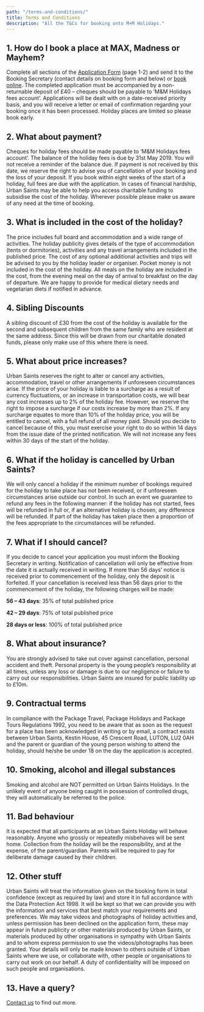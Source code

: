 ```yaml
---
path: "/terms-and-conditions/"
title: Terms and Conditions
description: "All the T&Cs for booking onto M+M Holidays."
---
```

## 1. How do I book a place at MAX, Madness or Mayhem?

Complete all sections of the [Application Form](M+M_Application_Form.pdf) (page 1-2) and send it to the Booking Secretary (contact details on booking form and below) or [book online](/booking). The completed application must be accompanied by a non-returnable deposit of £40 – cheques should be payable to ‘M&M Holidays fees account’. Applications will be dealt with on a date-received priority basis, and you will receive a letter or email of confirmation regarding your booking once it has been processed. Holiday places are limited so please book early.

## 2. What about payment?

Cheques for holiday fees should be made payable to ‘M&M Holidays fees account’. The balance of the holiday fees is due by 31st May 2019. You will not receive a reminder of the balance due. If payment is not received by this date, we reserve the right to advise you of cancellation of your booking and the loss of your deposit. If you book within eight weeks of the start of a holiday, full fees are due with the application. In cases of financial hardship, Urban Saints may be able to help you access charitable funding to subsidise the cost of the holiday. Wherever possible please make us aware of any need at the time of booking.

## 3. What is included in the cost of the holiday?

The price includes full board and accommodation and a wide range of activities. The holiday publicity gives details of the type of accommodation (tents or dormitories), activities and any travel arrangements included in the published price. The cost of any optional additional activities and trips will be advised to you by the holiday leader or organiser. Pocket money is not included in the cost of the holiday. All meals on the holiday are included in the cost, from the evening meal on the day of arrival to breakfast on the day of departure. We are happy to provide for medical dietary needs and vegetarian diets if notified in advance.

## 4. Sibling Discounts

A sibling discount of £30 from the cost of the holiday is available for the second and subsequent children from the same family who are resident at the same address. Since this will be drawn from our charitable donated funds, please only make use of this where there is need.

## 5. What about price increases?

Urban Saints reserves the right to alter or cancel any activities, accommodation, travel or other arrangements if unforeseen circumstances arise. If the price of your holiday is liable to a surcharge as a result of currency fluctuations, or an increase in transportation costs, we will bear any cost increases up to 2% of the holiday fee. However, we reserve the right to impose a surcharge if our costs increase by more than 2%. If any surcharge equates to more than 10% of the holiday price, you will be entitled to cancel, with a full refund of all money paid. Should you decide to cancel because of this, you must exercise your right to do so within 14 days from the issue date of the printed notification. We will not increase any fees within 30 days of the start of the holiday.

## 6. What if the holiday is cancelled by Urban Saints?

We will only cancel a holiday if the minimum number of bookings required for the holiday to take place has not been received, or if unforeseen circumstances arise outside our control. In such an event we guarantee to refund any fees in the following manner: if the holiday has not started, fees will be refunded in full or, if an alternative holiday is chosen, any difference will be refunded. If part of the holiday has taken place then a proportion of the fees appropriate to the circumstances will be refunded.

## 7. What if I should cancel?

If you decide to cancel your application you must inform the Booking Secretary in writing. Notification of cancellation will only be effective from the date it is actually received in writing. If more than 56 days’ notice is received prior to commencement of the holiday, only the deposit is forfeited. If your cancellation is received less than 56 days prior to the commencement of the holiday, the following charges will be made:

**56 – 43 days**: 35% of total published price

**42 – 29 days**: 75% of total published price

**28 days or less**: 100% of total published price

## 8. What about insurance?

You are strongly advised to take out cover against cancellation, personal accident and theft. Personal property is the young people’s responsibility at all times, unless any loss or damage is due to our negligence or failure to carry out our responsibilities. Urban Saints are insured for public liability up to £10m.

## 9. Contractual terms

In compliance with the Package Travel, Package Holidays and Package Tours Regulations 1992, you need to be aware that as soon as the request for a place has been acknowledged in writing or by email, a contract exists between Urban Saints, Kestin House, 45 Crescent Road, LUTON, LU2 0AH and the parent or guardian of the young person wishing to attend the holiday, should he/she be under 18 on the day the application is accepted.

## 10. Smoking, alcohol and illegal substances

Smoking and alcohol are NOT permitted on Urban Saints Holidays. In the unlikely event of anyone being caught in possession of controlled drugs, they will automatically be referred to the police.

## 11. Bad behaviour

It is expected that all participants at an Urban Saints Holiday will behave reasonably. Anyone who grossly or repeatedly misbehaves will be sent home. Collection from the holiday will be the responsibility, and at the expense, of the parent/guardian. Parents will be required to pay for deliberate damage caused by their children.

## 12. Other stuff

Urban Saints will treat the information given on the booking form in total confidence (except as required by law) and store it in full accordance with the Data Protection Act 1998. It will be kept so that we can provide you with the information and services that best match your requirements and preferences. We may take videos and photographs of holiday activities and, unless permission has been declined on the application form, these may appear in future publicity or other materials produced by Urban Saints, or materials produced by other organisations in sympathy with Urban Saints and to whom express permission to use the videos/photographs has been granted. Your details will only be made known to others outside of Urban Saints where we use, or collaborate with, other people or organisations to carry out work on our behalf. A duty of confidentiality will be imposed on such people and organisations.

## 13. Have a query? 

[Contact us](/contact) to find out more.
